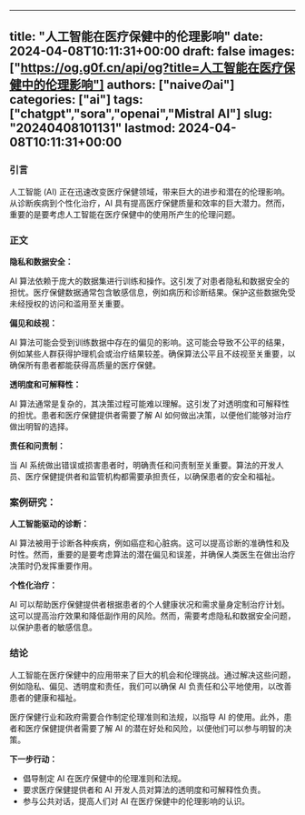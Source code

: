 
---
title: "人工智能在医疗保健中的伦理影响"
date: 2024-04-08T10:11:31+00:00
draft: false
images: ["https://og.g0f.cn/api/og?title=人工智能在医疗保健中的伦理影响"]
authors: ["naiveのai"]
categories: ["ai"]
tags: ["chatgpt","sora","openai","Mistral AI"]
slug: "20240408101131"
lastmod: 2024-04-08T10:11:31+00:00
---
### 引言

人工智能 (AI) 正在迅速改变医疗保健领域，带来巨大的进步和潜在的伦理影响。从诊断疾病到个性化治疗，AI 具有提高医疗保健质量和效率的巨大潜力。然而，重要的是要考虑人工智能在医疗保健中的使用所产生的伦理问题。

### 正文

**隐私和数据安全：**

AI 算法依赖于庞大的数据集进行训练和操作。这引发了对患者隐私和数据安全的担忧。医疗保健数据通常包含敏感信息，例如病历和诊断结果。保护这些数据免受未经授权的访问和滥用至关重要。

**偏见和歧视：**

AI 算法可能会受到训练数据中存在的偏见的影响。这可能会导致不公平的结果，例如某些人群获得护理机会或治疗结果较差。确保算法公平且不歧视至关重要，以确保所有患者都能获得高质量的医疗保健。

**透明度和可解释性：**

AI 算法通常是复杂的，其决策过程可能难以理解。这引发了对透明度和可解释性的担忧。患者和医疗保健提供者需要了解 AI 如何做出决策，以便他们能够对治疗做出明智的选择。

**责任和问责制：**

当 AI 系统做出错误或损害患者时，明确责任和问责制至关重要。算法的开发人员、医疗保健提供者和监管机构都需要承担责任，以确保患者的安全和福祉。

### 案例研究：

**人工智能驱动的诊断：**

AI 算法被用于诊断各种疾病，例如癌症和心脏病。这可以提高诊断的准确性和及时性。然而，重要的是要考虑算法的潜在偏见和误差，并确保人类医生在做出治疗决策时仍发挥重要作用。

**个性化治疗：**

AI 可以帮助医疗保健提供者根据患者的个人健康状况和需求量身定制治疗计划。这可以提高治疗效果和降低副作用的风险。然而，需要考虑隐私和数据安全问题，以保护患者的敏感信息。

### 结论

人工智能在医疗保健中的应用带来了巨大的机会和伦理挑战。通过解决这些问题，例如隐私、偏见、透明度和责任，我们可以确保 AI 负责任和公平地使用，以改善患者的健康和福祉。

医疗保健行业和政府需要合作制定伦理准则和法规，以指导 AI 的使用。此外，患者和医疗保健提供者需要了解 AI 的潜在好处和风险，以便他们可以参与明智的决策。

**下一步行动：**

* 倡导制定 AI 在医疗保健中的伦理准则和法规。
* 要求医疗保健提供者和 AI 开发人员对算法的透明度和可解释性负责。
* 参与公共对话，提高人们对 AI 在医疗保健中的伦理影响的认识。